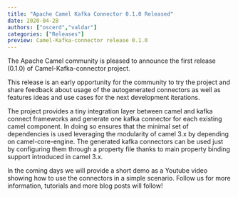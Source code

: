 ```yaml
---
title: "Apache Camel Kafka Connector 0.1.0 Released"
date: 2020-04-28
authors: ["oscerd","valdar"]
categories: ["Releases"]
preview: Camel-Kafka-connector release 0.1.0
---
```


The Apache Camel community is pleased to announce the first release (0.1.0) of Camel-Kafka-connector project.

This release is an early opportunity for the community to try the project and share feedback about usage of the autogenerated connectors as well as features ideas and use cases for the next development iterations.

The project provides a tiny integration layer between camel and kafka connect frameworks and generate one kafka connector for each existing camel component. In doing so ensures that the minimal set of dependencies is used leveraging the modularity of camel 3.x by depending on camel-core-engine.
The generated kafka connectors can be used just by configuring them through a property file thanks to main property binding support introduced in camel 3.x.

In the coming days we will provide a short demo as a Youtube video showing how to use the connectors in a simple scenario.
Follow us for more information, tutorials and more blog posts will follow!



